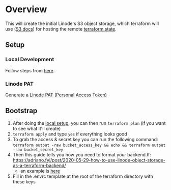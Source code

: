 # Overview

This will create the initial Linode's S3 object storage, which terraform will use ([S3 docs](https://www.terraform.io/docs/backends/types/s3.html)) for hosting the remote [terraform state](https://www.terraform.io/language/settings/backends/configuration).

## Setup

### Local Development

Follow steps from [here](../README.md#local-development).

### Linode PAT

Generate a [Linode PAT (Personal Access Token)](https://www.linode.com/docs/products/tools/linode-api/guides/get-access-token/)

## Bootstrap

1. After doing the [local setup](#local-development), you can then run `terraform plan` (if you want to see what it'll create)
2. `terraform apply` and type `yes` if everything looks good
3. To grab the access & secret key you can run the following command: `terraform output -raw bucket_access_key && echo && terraform output -raw bucket_secret_key`
4. Then this guide tells you how you need to format your backend.tf: <https://adriano.fyi/post/2020-05-29-how-to-use-linode-object-storage-as-a-terraform-backend/>
    - an example is [here](../dns/backend.tf)
5. Fill in the .envrc template at the root of the terraform directory with these keys
